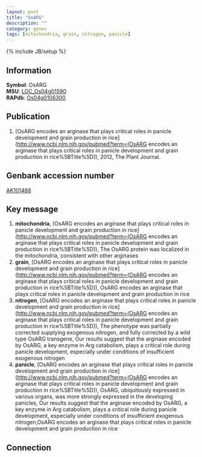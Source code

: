 ```yaml
---
layout: post
title: "OsARG"
description: ""
category: genes
tags: [mitochondria, grain, nitrogen, panicle]
---
```

{% include JB/setup %}

## Information
__Symbol__: OsARG  
__MSU__: [LOC_Os04g01590](http://rice.plantbiology.msu.edu/cgi-bin/ORF_infopage.cgi?orf=LOC_Os04g01590)  
__RAPdb__: [Os04g0106300](http://rapdb.dna.affrc.go.jp/viewer/gbrowse_details/irgsp1?name=Os04g0106300)  

## Publication
1. [OsARG encodes an arginase that plays critical roles in panicle development and grain production in rice](http://www.ncbi.nlm.nih.gov/pubmed?term=(OsARG encodes an arginase that plays critical roles in panicle development and grain production in rice%5BTitle%5D)), 2012, The Plant Journal.

## Genbank accession number
[AK101488](http://www.ncbi.nlm.nih.gov/nuccore/AK101488)

## Key message
1. __mitochondria__, [OsARG encodes an arginase that plays critical roles in panicle development and grain production in rice](http://www.ncbi.nlm.nih.gov/pubmed?term=(OsARG encodes an arginase that plays critical roles in panicle development and grain production in rice%5BTitle%5D)),  The OsARG protein was localized in the mitochondria, consistent with other arginases
2. __grain__, [OsARG encodes an arginase that plays critical roles in panicle development and grain production in rice](http://www.ncbi.nlm.nih.gov/pubmed?term=(OsARG encodes an arginase that plays critical roles in panicle development and grain production in rice%5BTitle%5D)), OsARG encodes an arginase that plays critical roles in panicle development and grain production in rice
3. __nitrogen__, [OsARG encodes an arginase that plays critical roles in panicle development and grain production in rice](http://www.ncbi.nlm.nih.gov/pubmed?term=(OsARG encodes an arginase that plays critical roles in panicle development and grain production in rice%5BTitle%5D)),  The phenotype was partially corrected supplying exogenous nitrogen, and fully corrected by a wild type OsARG transgene, Our results suggest that the arginase encoded by OsARG, a key enzyme in Arg catabolism, plays a critical role during panicle development, especially under conditions of insufficient exogenous nitrogen
4. __panicle__, [OsARG encodes an arginase that plays critical roles in panicle development and grain production in rice](http://www.ncbi.nlm.nih.gov/pubmed?term=(OsARG encodes an arginase that plays critical roles in panicle development and grain production in rice%5BTitle%5D)),  OsARG, ubiquitously expressed in various organs, was more strongly expressed in the developing panicles, Our results suggest that the arginase encoded by OsARG, a key enzyme in Arg catabolism, plays a critical role during panicle development, especially under conditions of insufficient exogenous nitrogen,OsARG encodes an arginase that plays critical roles in panicle development and grain production in rice

## Connection


